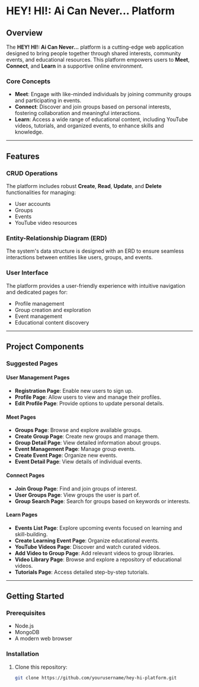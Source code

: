 # HEY! HI!: Ai Can Never... Platform

## Overview

The **HEY! HI!: Ai Can Never...** platform is a cutting-edge web application designed to bring people together through shared interests, community events, and educational resources. This platform empowers users to **Meet**, **Connect**, and **Learn** in a supportive online environment.

### Core Concepts

- **Meet**: Engage with like-minded individuals by joining community groups and participating in events.
- **Connect**: Discover and join groups based on personal interests, fostering collaboration and meaningful interactions.
- **Learn**: Access a wide range of educational content, including YouTube videos, tutorials, and organized events, to enhance skills and knowledge.

---

## Features

### CRUD Operations
The platform includes robust **Create**, **Read**, **Update**, and **Delete** functionalities for managing:
- User accounts
- Groups
- Events
- YouTube video resources

### Entity-Relationship Diagram (ERD)
The system's data structure is designed with an ERD to ensure seamless interactions between entities like users, groups, and events.

### User Interface
The platform provides a user-friendly experience with intuitive navigation and dedicated pages for:
- Profile management
- Group creation and exploration
- Event management
- Educational content discovery

---

## Project Components

### Suggested Pages

#### **User Management Pages**
- **Registration Page**: Enable new users to sign up.
- **Profile Page**: Allow users to view and manage their profiles.
- **Edit Profile Page**: Provide options to update personal details.

#### **Meet Pages**
- **Groups Page**: Browse and explore available groups.
- **Create Group Page**: Create new groups and manage them.
- **Group Detail Page**: View detailed information about groups.
- **Event Management Page**: Manage group events.
- **Create Event Page**: Organize new events.
- **Event Detail Page**: View details of individual events.

#### **Connect Pages**
- **Join Group Page**: Find and join groups of interest.
- **User Groups Page**: View groups the user is part of.
- **Group Search Page**: Search for groups based on keywords or interests.

#### **Learn Pages**
- **Events List Page**: Explore upcoming events focused on learning and skill-building.
- **Create Learning Event Page**: Organize educational events.
- **YouTube Videos Page**: Discover and watch curated videos.
- **Add Video to Group Page**: Add relevant videos to group libraries.
- **Video Library Page**: Browse and explore a repository of educational videos.
- **Tutorials Page**: Access detailed step-by-step tutorials.

---

## Getting Started

### Prerequisites
- Node.js
- MongoDB
- A modern web browser

### Installation
1. Clone this repository:  
   ```bash
   git clone https://github.com/yourusername/hey-hi-platform.git
